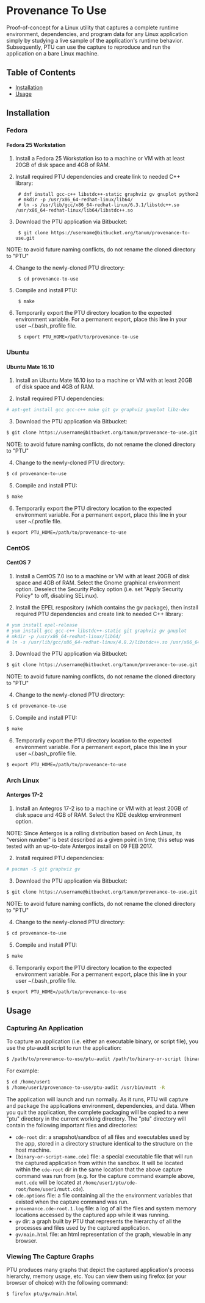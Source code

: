 # Provenance To Use

Proof-of-concept for a Linux utility that captures a complete runtime
environment, dependencies, and program data for any Linux application simply by
studying a live sample of the application's runtime behavior.  Subsequently, PTU
can use the capture to reproduce and run the application on a bare Linux
machine.

## Table of Contents

- [Installation](#markdown-header-installation)
- [Usage](#markdown-header-usage)

## Installation

### Fedora

#### Fedora 25 Workstation

1. Install a Fedora 25 Workstation iso to a machine or VM with at least 20GB of
disk space and 4GB of RAM.

2. Install required PTU dependencies and create link to needed C++ library:

        # dnf install gcc-c++ libstdc++-static graphviz gv gnuplot python2
        # mkdir -p /usr/x86_64-redhat-linux/lib64/
        # ln -s /usr/lib/gcc/x86_64-redhat-linux/6.3.1/libstdc++.so /usr/x86_64-redhat-linux/lib64/libstdc++.so

3. Download the PTU application via Bitbucket:

        $ git clone https://username@bitbucket.org/tanum/provenance-to-use.git

NOTE: to avoid future naming conflicts, do not rename the cloned directory to
"PTU"

4. Change to the newly-cloned PTU directory:

        $ cd provenance-to-use

5. Compile and install PTU:

        $ make

6. Temporarily export the PTU directory location to the expected environment
variable.  For a permanent export, place this line in your user ~/.bash_profile
file.

        $ export PTU_HOME=/path/to/provenance-to-use

### Ubuntu

#### Ubuntu Mate 16.10

1. Install an Ubuntu Mate 16.10 iso to a machine or VM with at least 20GB of
disk space and 4GB of RAM.


2. Install required PTU dependencies:

```bash
# apt-get install gcc gcc-c++ make git gv graphviz gnuplot libz-dev
```

3. Download the PTU application via Bitbucket:

```bash
$ git clone https://username@bitbucket.org/tanum/provenance-to-use.git
```

NOTE: to avoid future naming conflicts, do not rename the cloned directory to
"PTU"

4. Change to the newly-cloned PTU directory:

```bash
$ cd provenance-to-use
```

5. Compile and install PTU:

```bash
$ make
```

6. Temporarily export the PTU directory location to the expected environment
variable.  For a permanent export, place this line in your user ~/.profile file.

```bash
$ export PTU_HOME=/path/to/provenance-to-use
```

### CentOS

#### CentOS 7

1. Install a CentOS 7.0 iso to a machine or VM with at least 20GB of disk space
and 4GB of RAM.  Select the Gnome graphical environment option.  Deselect the
Security Policy option (i.e. set "Apply Security Policy" to off, disabling
SELinux).

2. Install the EPEL respository (which contains the gv package), then install
required PTU dependencies and create link to needed C++ library:

```bash
# yum install epel-release
# yum install gcc gcc-c++ libstdc++-static git graphviz gv gnuplot
# mkdir -p /usr/x86_64-redhat-linux/lib64/
# ln -s /usr/lib/gcc/x86_64-redhat-linux/4.8.2/libstdc++.so /usr/x86_64-redhat-linux/lib64/libstdc++.so
```

3. Download the PTU application via Bitbucket:

```bash
$ git clone https://username@bitbucket.org/tanum/provenance-to-use.git
```

NOTE: to avoid future naming conflicts, do not rename the cloned directory to
"PTU"

4. Change to the newly-cloned PTU directory:

```bash
$ cd provenance-to-use
```

5. Compile and install PTU:

```bash
$ make
```

6. Temporarily export the PTU directory location to the expected environment
variable.  For a permanent export, place this line in your user ~/.bash_profile
file.

```bash
$ export PTU_HOME=/path/to/provenance-to-use
```

### Arch Linux

#### Antergos 17-2

1. Install an Antegros 17-2 iso to a machine or VM with at least 20GB of
disk space and 4GB of RAM.  Select the KDE desktop environment option.

NOTE: Since Antergos is a rolling distribution based on Arch Linux, its "version
number" is best described as a given point in time; this setup was tested with
an up-to-date Antergos install on 09 FEB 2017.

2. Install required PTU dependencies:

```bash
# pacman -S git graphviz gv
```

3. Download the PTU application via Bitbucket:

```bash
$ git clone https://username@bitbucket.org/tanum/provenance-to-use.git
```

NOTE: to avoid future naming conflicts, do not rename the cloned directory to
"PTU"

4. Change to the newly-cloned PTU directory:

```bash
$ cd provenance-to-use
```

5. Compile and install PTU:

```bash
$ make
```

6. Temporarily export the PTU directory location to the expected environment
variable.  For a permanent export, place this line in your user ~/.bash_profile
file.

```bash
$ export PTU_HOME=/path/to/provenance-to-use
```

## Usage

### Capturing An Application

To capture an application (i.e. either an executable binary, or script file),
you use the ptu-audit script to run the application:

```bash
$ /path/to/provenance-to-use/ptu-audit /path/to/binary-or-script [binary-or-script arguments]
```

For example:

```bash
$ cd /home/user1
$ /home/user1/provenance-to-use/ptu-audit /usr/bin/mutt -R
```

The application will launch and run normally.  As it runs, PTU will capture and
package the applications environment, dependencies, and data.  When you quit the
application, the complete packaging will be copied to a new "ptu" directory in
the current working directory.  The "ptu" directory will contain the following
important files and directories:

* `cde-root` dir: a snapshot/sandbox of all files and executables used by the
app, stored in a directory structure identical to the structure on the host
machine.
* `[binary-or-script-name.cde]` file: a special executable file that will run
the captured application from within the sandbox.  It will be located within the
`cde-root` dir in the same location that the above capture command was run from
(e.g. for the capture command example above, `mutt.cde` will be located at
`/home/user1/ptu/cde-root/home/user1/mutt.cde`).
* `cde.options` file: a file containing all the the environment variables that
existed when the capture command was run.
* `provenance.cde-root.1.log` file: a log of all the files and system memory
locations accessed by the captured app while it was running.
* `gv` dir: a graph built by PTU that represents the hierarchy of all the
processes and files used by the captured application.
* `gv/main.html` file: an html representation of the graph, viewable in any
browser.

### Viewing The Capture Graphs

PTU produces many graphs that depict the captured application's process
hierarchy, memory usage, etc.  You can view them using firefox (or your browser
of choice) with the following command:

```bash
$ firefox ptu/gv/main.html
```

